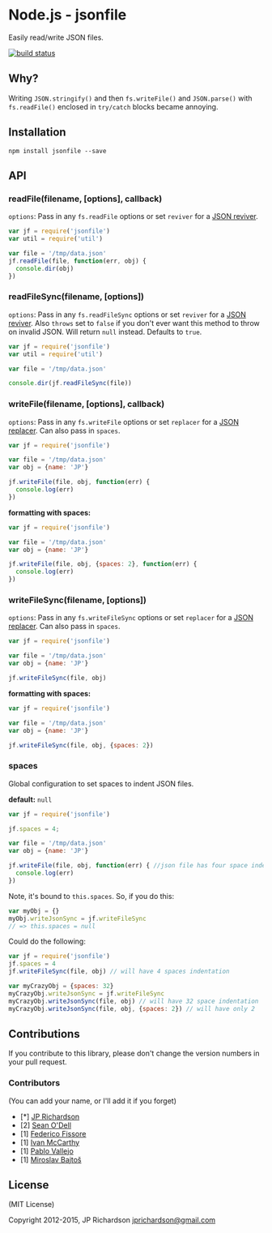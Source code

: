 Node.js - jsonfile
================

Easily read/write JSON files.

[![build status](https://secure.travis-ci.org/jprichardson/node-jsonfile.svg)](http://travis-ci.org/jprichardson/node-jsonfile)


Why?
----

Writing `JSON.stringify()` and then `fs.writeFile()` and `JSON.parse()` with `fs.readFile()` enclosed in `try/catch` blocks became annoying.



Installation
------------

    npm install jsonfile --save



API
---

### readFile(filename, [options], callback)

`options`: Pass in any `fs.readFile` options or set `reviver` for a [JSON reviver](https://developer.mozilla.org/en-US/docs/Web/JavaScript/Reference/Global_Objects/JSON/parse).


```js
var jf = require('jsonfile')
var util = require('util')

var file = '/tmp/data.json'
jf.readFile(file, function(err, obj) {
  console.dir(obj)
})
```


### readFileSync(filename, [options])

`options`: Pass in any `fs.readFileSync` options or set `reviver` for a [JSON reviver](https://developer.mozilla.org/en-US/docs/Web/JavaScript/Reference/Global_Objects/JSON/parse). Also `throws` set to `false` if you don't ever want this method
to throw on invalid JSON. Will return `null` instead. Defaults to `true`.

```js
var jf = require('jsonfile')
var util = require('util')

var file = '/tmp/data.json'

console.dir(jf.readFileSync(file))
```


### writeFile(filename, [options], callback)

`options`: Pass in any `fs.writeFile` options or set `replacer` for a [JSON replacer](https://developer.mozilla.org/en-US/docs/Web/JavaScript/Reference/Global_Objects/JSON/stringify). Can also pass in `spaces`.


```js
var jf = require('jsonfile')

var file = '/tmp/data.json'
var obj = {name: 'JP'}

jf.writeFile(file, obj, function(err) {
  console.log(err)
})
```

**formatting with spaces:**

```js
var jf = require('jsonfile')

var file = '/tmp/data.json'
var obj = {name: 'JP'}

jf.writeFile(file, obj, {spaces: 2}, function(err) {
  console.log(err)
})
```


### writeFileSync(filename, [options])

`options`: Pass in any `fs.writeFileSync` options or set `replacer` for a [JSON replacer](https://developer.mozilla.org/en-US/docs/Web/JavaScript/Reference/Global_Objects/JSON/stringify). Can also pass in `spaces`.

```js
var jf = require('jsonfile')

var file = '/tmp/data.json'
var obj = {name: 'JP'}

jf.writeFileSync(file, obj)
```

**formatting with spaces:**

```js
var jf = require('jsonfile')

var file = '/tmp/data.json'
var obj = {name: 'JP'}

jf.writeFileSync(file, obj, {spaces: 2})
```



### spaces

Global configuration to set spaces to indent JSON files.

**default:** `null`

```js
var jf = require('jsonfile')

jf.spaces = 4;

var file = '/tmp/data.json'
var obj = {name: 'JP'}

jf.writeFile(file, obj, function(err) { //json file has four space indenting now
  console.log(err)
})
```

Note, it's bound to `this.spaces`. So, if you do this:

```js
var myObj = {}
myObj.writeJsonSync = jf.writeFileSync
// => this.spaces = null
```

Could do the following:

```js
var jf = require('jsonfile')
jf.spaces = 4
jf.writeFileSync(file, obj) // will have 4 spaces indentation

var myCrazyObj = {spaces: 32}
myCrazyObj.writeJsonSync = jf.writeFileSync
myCrazyObj.writeJsonSync(file, obj) // will have 32 space indentation
myCrazyObj.writeJsonSync(file, obj, {spaces: 2}) // will have only 2
```



Contributions
-------------

If you contribute to this library, please don't change the version numbers in your pull request.


### Contributors

(You can add your name, or I'll add it if you forget)

- [*] [JP Richardson](https://github.com/jprichardson)
- [2] [Sean O'Dell](https://github.com/seanodell)
- [1] [Federico Fissore](https://github.com/ffissore)
- [1] [Ivan McCarthy](https://github.com/imcrthy)
- [1] [Pablo Vallejo](https://github.com/PabloVallejo)
- [1] [Miroslav Bajtoš](https://github.com/bajtos)


License
-------

(MIT License)

Copyright 2012-2015, JP Richardson  <jprichardson@gmail.com>





